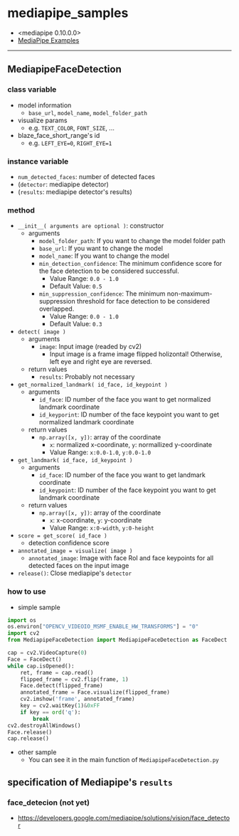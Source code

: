 # mediapipe_samples
- <mediapipe 0.10.0.0>
- [MediaPipe Examples](https://developers.google.com/mediapipe/solutions/examples)


----
## MediapipeFaceDetection
### class variable
- model information
  - `base_url`, `model_name`, `model_folder_path`
- visualize params
  - e.g. `TEXT_COLOR`, `FONT_SIZE`, ...
- blaze_face_short_range's id
  - e.g. `LEFT_EYE=0`, `RIGHT_EYE=1`
### instance variable
- `num_detected_faces`: number of detected faces
- (`detector`: mediapipe detector)
- (`results`: mediapipe detector's results)
### method
- `__init__( arguments are optional )`: constructor
  - arguments
    - `model_folder_path`: If you want to change the model folder path
    - `base_url`: If you want to change the model
    - `model_name`: If you want to change the model
    - `min_detection_confidence`: The minimum confidence score for the face detection to be considered successful.
      - Value Range: `0.0 - 1.0`
      - Default Value: `0.5`
    - `min_suppression_confidence`: The minimum non-maximum-suppression threshold for face detection to be considered overlapped.
      - Value Range: `0.0 - 1.0`
      - Default Value: `0.3`
- `detect( image )`
  - arguments
    - `image`: Input image (readed by cv2)
      - Input image is a frame image flipped holizontal! Otherwise, left eye and right eye are reversed.
  - return values
    - `results`: Probably not necessary
- `get_normalized_landmark( id_face, id_keypoint )`
  - arguments
    - `id_face`: ID number of the face you want to get normalized landmark coordinate
    - `id_keyporint`: ID number of the face keypoint you want to get normalized landmark coordinate
  - return values
    - `np.array([x, y])`: array of the coordinate
      - `x`: normalized x-coordinate, `y`: normallized y-coordinate
      - Value Range: `x:0.0-1.0`, `y:0.0-1.0`
- `get_landmark( id_face, id_keypoint )`
  - arguments
    - `id_face`: ID number of the face you want to get landmark coordinate
    - `id_keypoint`: ID number of the face keypoint you want to get landmark coordinate
  - return values
    - `np.array([x, y])`: array of the coordinate
      - `x`: x-coordinate, `y`: y-coordinate
      - Value Range: `x:0-width`, `y:0-height`
- `score = get_score( id_face )`
  - detection confidence score
- `annotated_image = visualize( image )`
  - `annotated_image`: Image with face RoI and face keypoints for all detected faces on the input image
- `release()`: Close mediapipe's `detector`
### how to use
- simple sample
```python
import os
os.environ["OPENCV_VIDEOIO_MSMF_ENABLE_HW_TRANSFORMS"] = "0"
import cv2
from MediapipeFaceDetection import MediapipeFaceDetection as FaceDect

cap = cv2.VideoCapture(0)
Face = FaceDect()
while cap.isOpened():
    ret, frame = cap.read()
    flipped_frame = cv2.flip(frame, 1)
    Face.detect(flipped_frame)
    annotated_frame = Face.visualize(flipped_frame)
    cv2.imshow('frame', annotated_frame)
    key = cv2.waitKey(1)&0xFF
    if key == ord('q'):
        break
cv2.destroyAllWindows()
Face.release()
cap.release()
```
- other sample
  - You can see it in the main function of `MediapipeFaceDetection.py`



## specification of Mediapipe's `results`
### face_detecion (not yet)
- https://developers.google.com/mediapipe/solutions/vision/face_detector












